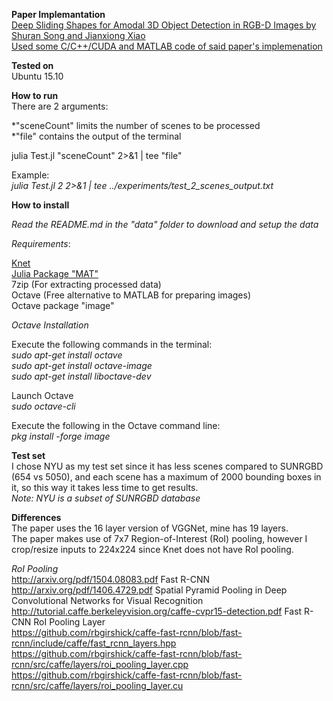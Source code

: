 **Paper Implemantation**  
[Deep Sliding Shapes for Amodal 3D Object Detection in RGB-D Images by Shuran Song and Jianxiong Xiao](http://dss.cs.princeton.edu/paper.pdf)  
[Used some C/C++/CUDA and MATLAB code of said paper's implemenation](https://github.com/shurans/DeepSlidingShape)  

**Tested on**  
Ubuntu 15.10  

**How to run**  
There are 2 arguments:  

*"sceneCount" limits the number of scenes to be processed  
*"file" contains the output of the terminal  

julia Test.jl "sceneCount" 2>&1 | tee "file"  

Example:  
*julia Test.jl 2 2>&1 | tee ../experiments/test_2_scenes_output.txt*  

**How to install**  

*Read the README.md in the "data" folder to download and setup the data*  

*Requirements*:  

[Knet](http://knet.readthedocs.org/en/dev/install.html)  
[Julia Package "MAT"](https://github.com/simonster/MAT.jl)   
7zip (For extracting processed data)  
Octave (Free alternative to MATLAB for preparing images)   
Octave package "image"   

*Octave Installation*  

Execute the following commands in the terminal:  
*sudo apt-get install octave*  
*sudo apt-get install octave-image*  
*sudo apt-get install liboctave-dev*  

Launch Octave  
*sudo octave-cli*  

Execute the following in the Octave command line:  
*pkg install -forge image*  

**Test set**  
I chose NYU as my test set since it has less scenes compared to SUNRGBD (654 vs 5050), and each scene has a maximum of 2000 bounding boxes in it, so this way it takes less time to get results.  
*Note: NYU is a subset of SUNRGBD database*  

**Differences**  
The paper uses the 16 layer version of VGGNet, mine has 19 layers.  
The paper makes use of 7x7 Region-of-Interest (RoI) pooling, however I crop/resize inputs to 224x224 since Knet does not have RoI pooling.  

*RoI Pooling*  
http://arxiv.org/pdf/1504.08083.pdf Fast R-CNN  
http://arxiv.org/pdf/1406.4729.pdf Spatial Pyramid Pooling in Deep Convolutional Networks for Visual Recognition  
http://tutorial.caffe.berkeleyvision.org/caffe-cvpr15-detection.pdf Fast R-CNN RoI Pooling Layer  
https://github.com/rbgirshick/caffe-fast-rcnn/blob/fast-rcnn/include/caffe/fast_rcnn_layers.hpp  
https://github.com/rbgirshick/caffe-fast-rcnn/blob/fast-rcnn/src/caffe/layers/roi_pooling_layer.cpp  
https://github.com/rbgirshick/caffe-fast-rcnn/blob/fast-rcnn/src/caffe/layers/roi_pooling_layer.cu  
